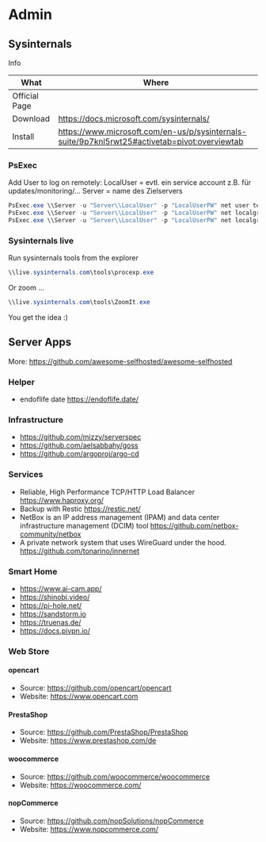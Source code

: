 # Admin

## Sysinternals

Info

|What|Where|
|-|-|
|Official Page||
|Download|<https://docs.microsoft.com/sysinternals/>|
|Install|<https://www.microsoft.com/en-us/p/sysinternals-suite/9p7knl5rwt25#activetab=pivot:overviewtab>|

### PsExec

Add User to log on remotely:
LocalUser = evtl. ein service account z.B. für updates/monitoring/…
Server = name des Zielservers

```powershell
PsExec.exe \\Server -u "Server\\LocalUser" -p "LocalUserPW" net user testuser2 Passw0rd1 /add
PsExec.exe \\Server -u "Server\\LocalUser" -p "LocalUserPW" net localgroup "Administrators" testuser /add
PsExec.exe \\Server -u "Server\\LocalUser" -p "LocalUserPW" net localgroup "Remote Desktop Users" testuser /add
```

### Sysinternals live

Run sysinternals tools from the explorer

```powershell
\\live.sysinternals.com\tools\procexp.exe
```

Or zoom ...

```powershell
\\live.sysinternals.com\tools\ZoomIt.exe
```

You get the idea :)

## Server Apps

More: <https://github.com/awesome-selfhosted/awesome-selfhosted>

### Helper

- endoflife date <https://endoflife.date/>

### Infrastructure

- <https://github.com/mizzy/serverspec>
- <https://github.com/aelsabbahy/goss>
- <https://github.com/argoproj/argo-cd>

### Services

- Reliable, High Performance TCP/HTTP Load Balancer <https://www.haproxy.org/>
- Backup with Restic <https://restic.net/>
- NetBox is an IP address management (IPAM) and data center infrastructure management (DCIM) tool <https://github.com/netbox-community/netbox>
- A private network system that uses WireGuard under the hood. <https://github.com/tonarino/innernet>

### Smart Home

- <https://www.ai-cam.app/>
- <https://shinobi.video/>
- <https://pi-hole.net/>
- <https://sandstorm.io>
- <https://truenas.de/>
- <https://docs.pivpn.io/>

### Web Store

#### opencart

- Source: <https://github.com/opencart/opencart>
- Website: <https://www.opencart.com>

#### PrestaShop

- Source: <https://github.com/PrestaShop/PrestaShop>
- Website: <https://www.prestashop.com/de>

#### woocommerce

- Source: <https://github.com/woocommerce/woocommerce>
- Website: <https://woocommerce.com/>

#### nopCommerce

- Source: <https://github.com/nopSolutions/nopCommerce>
- Website: <https://www.nopcommerce.com/>
